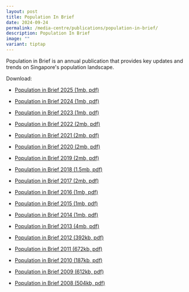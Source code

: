 ```yaml
---
layout: post
title: Population In Brief
date: 2024-09-24
permalink: /media-centre/publications/population-in-brief/
description: Population In Brief
image: ""
variant: tiptap
---
```

<p>Population in Brief is an annual publication that provides key updates
and trends on Singapore's population landscape.</p>
<p>Download:</p>
<ul>
<li>
<p><a href="/files/media-centre/publications/Population_in_Brief_2025.pdf" rel="noopener nofollow" target="_blank">Population in Brief 2025 (1mb, pdf)</a>
</p>
</li>
<li>
<p><a href="/files/media-centre/publications/Population_in_Brief_2024.pdf" rel="noopener nofollow" target="_blank">Population in Brief 2024 (1mb, pdf)</a>
</p>
</li>
<li>
<p><a href="/files/media-centre/publications/population-in-brief-2023.pdf" rel="noopener noreferrer nofollow" target="_blank">Population in Brief 2023 (1mb, pdf)</a>
</p>
</li>
<li>
<p><a href="/files/media-centre/publications/population-in-brief-2022.pdf" rel="noopener noreferrer nofollow" target="_blank">Population in Brief 2022 (2mb, pdf)</a>
</p>
</li>
<li>
<p><a href="/files/media-centre/publications/population-in-brief-2021.pdf" rel="noopener noreferrer nofollow" target="_blank">Population in Brief 2021 (2mb, pdf)</a>
</p>
</li>
<li>
<p><a href="/files/media-centre/publications/pib-2020-final.pdf" rel="noopener noreferrer nofollow" target="_blank">Population in Brief 2020 (2mb, pdf)</a>
</p>
</li>
<li>
<p><a href="/files/media-centre/publications/population-in-brief-2019.pdf" rel="noopener noreferrer nofollow" target="_blank">Population in Brief 2019 (2mb, pdf)</a>
</p>
</li>
<li>
<p><a href="/files/media-centre/publications/population_in_brief_2018.pdf" rel="noopener noreferrer nofollow" target="_blank">Population in Brief 2018 (1.5mb, pdf)</a>
</p>
</li>
<li>
<p><a href="/files/media-centre/publications/population-in-brief-2017.pdf" rel="noopener noreferrer nofollow" target="_blank">Population in Brief 2017 (2mb, pdf)</a>
</p>
</li>
<li>
<p><a href="/files/media-centre/publications/population-in-brief-2016.pdf" rel="noopener noreferrer nofollow" target="_blank">Population in Brief 2016 (1mb, pdf)</a>
</p>
</li>
<li>
<p><a href="/files/media-centre/publications/population-in-brief-2015.pdf" rel="noopener noreferrer nofollow" target="_blank">Population in Brief 2015 (1mb, pdf)</a>
</p>
</li>
<li>
<p><a href="/files/media-centre/publications/population-in-brief-2014.pdf" rel="noopener noreferrer nofollow" target="_blank">Population in Brief 2014 (1mb, pdf)</a>
</p>
</li>
<li>
<p><a href="/files/media-centre/publications/population-in-brief-2013.pdf" rel="noopener noreferrer nofollow" target="_blank">Population in Brief 2013 (4mb, pdf)</a>
</p>
</li>
<li>
<p><a href="/files/media-centre/publications/population-in-brief-2012.pdf" rel="noopener noreferrer nofollow" target="_blank">Population in Brief 2012 (392kb, pdf)</a>
</p>
</li>
<li>
<p><a href="/files/media-centre/publications/population-in-brief-2011.pdf" rel="noopener noreferrer nofollow" target="_blank">Population in Brief 2011 (672kb, pdf)</a>
</p>
</li>
<li>
<p><a href="/files/media-centre/publications/population-in-brief-2010.pdf" rel="noopener noreferrer nofollow" target="_blank">Population in Brief 2010 (187kb, pdf)</a>
</p>
</li>
<li>
<p><a href="/files/media-centre/publications/population-in-brief-2009.pdf" rel="noopener noreferrer nofollow" target="_blank">Population in Brief 2009 (612kb, pdf)</a>
</p>
</li>
<li>
<p><a href="/files/media-centre/publications/population-in-brief-2008.pdf" rel="noopener noreferrer nofollow" target="_blank">Population in Brief 2008 (504kb, pdf)</a>
</p>
</li>
</ul>
<p></p>